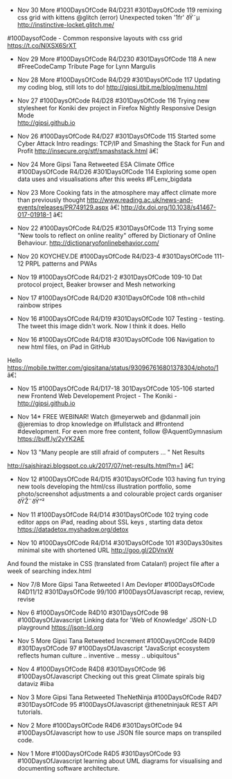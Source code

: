 * Nov 30
More
#100DaysOfCode R4/D231 #301DaysOfCode 119  remixing css grid with kittens @glitch  (error) Unexpected token '1fr' ðŸ˜µ
http://instinctive-locket.glitch.me/ 

#100DaysofCode - Common responsive layouts with css grid
https://t.co/NlXSX6SrXT


* Nov 29
More
#100DaysOfCode R4/D230 #301DaysOfCode 118
A new #FreeCodeCamp Tribute Page for Lynn Margulis

* Nov 28
More
#100DaysOfCode R4/D29 #301DaysOfCode 117
Updating my coding blog, still lots to do!
http://gipsi.itbit.me/blog/menu.html 

* Nov 27
#100DaysOfCode R4/D28 #301DaysOfCode 116
Trying new stylesheet for Koniki dev project
in Firefox Nightly Responsive Design Mode  
http://gipsi.github.io 

* Nov 26
#100DaysOfCode R4/D27 #301DaysOfCode 115 Started some
Cyber Attack Intro readings: TCP/IP and Smashing the Stack 
for Fun and Profit
http://insecure.org/stf/smashstack.html â€¦

* Nov 24
More Gipsi Tana Retweeted ESA Climate Office
#100DaysOfCode R4/D26 #301DaysOfCode 114
Exploring some open data uses and visualisations 
after this weeks #FLenv_bigdata

* Nov 23
More
Cooking fats in the atmosphere may affect climate more than previously thought
http://www.reading.ac.uk/news-and-events/releases/PR749129.aspx â€¦
http://dx.doi.org/10.1038/s41467-017-01918-1 â€¦

* Nov 22
#100DaysOfCode R4/D25 #301DaysOfCode 113 
Trying some "New tools to reflect on online reality"
offered by Dictionary of Online Behaviour.
http://dictionaryofonlinebehavior.com/

* Nov 20
 KOYCHEV.DE
#100DaysOfCode R4/D23-4 #301DaysOfCode 111-12
PRPL patterns and PWAs


* Nov 19
#100DaysOfCode R4/D21-2 #301DaysOfCode 109-10
Dat protocol project, Beaker browser and Mesh networking

* Nov 17
#100DaysOfCode R4/D20 #301DaysOfCode 108
nth=child rainbow stripes


* Nov 16
#100DaysOfCode R4/D19 #301DaysOfCode 107
Testing - testing. The tweet this image didn't work.  Now I think it does.
Hello

* Nov 16
#100DaysOfCode R4/D18 #301DaysOfCode 106
Navigation to new html files, on iPad in GitHub 

Hello  https://mobile.twitter.com/gipsitana/status/930967616801378304/photo/1 â€¦

* Nov 15
#100DaysOfCode R4/D17-18 301DaysOfCode 105-106 started new Frontend Web Developement Project - The Koniki - http://gipsi.github.io 


* Nov 14*
FREE WEBINAR! Watch @meyerweb and @danmall join @jeremias to drop knowledge on #fullstack and #frontend #development. For even more free content, follow @AquentGymnasium https://buff.ly/2yYK2AE 

* Nov 13
"Many people are still afraid of computers ... " Net Results

http://sajshirazi.blogspot.co.uk/2017/07/net-results.html?m=1 â€¦



* Nov 12
#100DaysOfCode R4/D15  #301DaysOfCode 103 having fun trying new tools developing the html/css illustration portfolio, some photo/screenshot adjustments a and colourable project cards organiser ðŸŽ¨ðŸ“²


* Nov 11
#100DaysOfCode R4/D14  #301DaysOfCode 102 trying code editor apps on iPad, reading about SSL keys , starting data detox https://datadetox.myshadow.org/detox 


* Nov 10
#100DaysOfCode R4/D14  #301DaysOfCode 101 #30Days30sites minimal site with shortened URL http://goo.gl/2DVnxW  

And found the mistake in CSS (translated from Catalan!) project file after a week of searching index.html


* Nov 7/8
More Gipsi Tana Retweeted I Am Devloper
#100DaysOfCode R4D11/12 #301DaysOfCode 99/100 #100DaysOfJavascript
recap, review, revise


* Nov 6
#100DaysOfCode R4D10 #301DaysOfCode 98 #100DaysOfJavascript
Linking data for 'Web of Knowledge' JSON-LD playground https://json-ld.org 

* Nov 5
More Gipsi Tana Retweeted Increment
#100DaysOfCode R4D9 #301DaysOfCode 97 #100DaysOfJavascript
"JavaScript ecosystem reflects human culture .. inventive .. messy .. ubiquitous"


* Nov 4
#100DaysOfCode R4D8 #301DaysOfCode 96 #100DaysOfJavascript
Checking out this great Climate spirals big dataviz #iiba


* Nov 3
More Gipsi Tana Retweeted TheNetNinja
#100DaysOfCode R4D7 #301DaysOfCode 95 #100DaysOfJavascript @thenetninjauk   REST API tutorials.


* Nov 2
More
#100DaysOfCode R4D6 #301DaysOfCode 94 #100DaysOfJavascript
how to use JSON file source maps on transpiled code.

* Nov 1
More
#100DaysOfCode R4D5 #301DaysOfCode 93 #100DaysOfJavascript
learning about UML diagrams for visualising and documenting software architecture.
